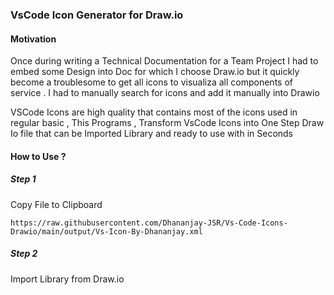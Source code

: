 ### VsCode Icon Generator for Draw.io

#### Motivation

Once during writing a Technical Documentation for a Team Project I had to embed some Design into Doc for which I choose Draw.io but it quickly become a troublesome to get all icons to visualiza all components of service . I had to manually search for icons and add it manually into Drawio

VSCode Icons are high quality that contains most of the icons used in regular basic , This Programs , Transform VsCode Icons into One Step Draw Io file that can be Imported Library and ready to use with in Seconds

#### How to Use ?

##### Step 1 
  Copy File to Clipboard

```
https://raw.githubusercontent.com/Dhananjay-JSR/Vs-Code-Icons-Drawio/main/output/Vs-Icon-By-Dhananjay.xml
```
##### Step 2
  Import Library from Draw.io


